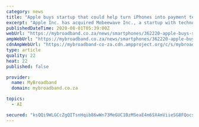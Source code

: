 ```yaml
---
category: news
title: "Apple buys startup that could help turn iPhones into payment terminals"
excerpt: "Apple Inc. has acquired Mobeewave Inc., a startup with technology that could transform iPhones into mobile payment terminals, according to people familiar with the matter."
publishedDateTime: 2020-08-01T05:39:00Z
webUrl: "https://mybroadband.co.za/news/smartphones/362220-apple-buys-startup-that-could-help-turn-iphones-into-payment-terminals.html"
ampWebUrl: "https://mybroadband.co.za/news/smartphones/362220-apple-buys-startup-that-could-help-turn-iphones-into-payment-terminals.html/amp"
cdnAmpWebUrl: "https://mybroadband-co-za.cdn.ampproject.org/c/s/mybroadband.co.za/news/smartphones/362220-apple-buys-startup-that-could-help-turn-iphones-into-payment-terminals.html/amp"
type: article
quality: 22
heat: 22
published: false

provider:
  name: MyBroadband
  domain: mybroadband.co.za

topics:
  - AI

secured: "ksQQi9WLGCcZgQITsnHqib86wWn73MeGUC1BzMSeaE4m6SX4mViieSG8FQocszCFwU0O4hrW1yiYsF0u5PCUvTNop34ScqN/JAnof+tTG5AjlpF+DkX45NKAf4nq3eQ7F49pj8mKzfGOsoDfeD+LBGR0J6C6NNsf+OkgO0rmoReioHMyrRwTziho/tzDla0e5do1lzqusRbDWYF7avIpCxG9Ge2kjc+PqR/PeNi5CETwBTrjHG9DZ2OmQxl5O3I/vFmVMnIE5lQDkYuwfb7t24sIrwxylgNReHObwSuNXFx9yXVjWo0v1O6wV4GDZQLGTPHyBLpxBcnClEI7fEuNgg==;8jeNMwOlm57roCoVZrtCuA=="
---
```


